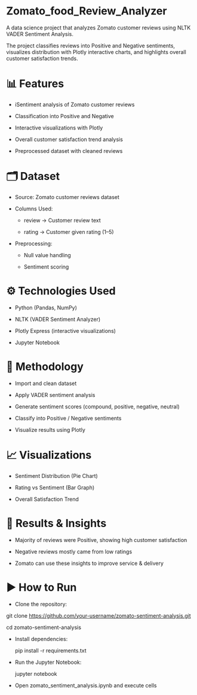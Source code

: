 # Zomato_food_Review_Analyzer
A data science project that analyzes Zomato customer reviews using NLTK VADER Sentiment Analysis.

The project classifies reviews into Positive and Negative sentiments, visualizes distribution with Plotly interactive charts, and highlights overall customer satisfaction trends.

# 📊 Features

* iSentiment analysis of Zomato customer reviews

* Classification into Positive and Negative

* Interactive visualizations with Plotly

* Overall customer satisfaction trend analysis

* Preprocessed dataset with cleaned reviews

# 🗂️ Dataset

* Source: Zomato customer reviews dataset

* Columns Used:

   * review → Customer review text

   * rating → Customer given rating (1–5)

* Preprocessing:

  * Null value handling

  * Sentiment scoring

# ⚙️ Technologies Used

  * Python (Pandas, NumPy)

  * NLTK (VADER Sentiment Analyzer)

  * Plotly Express (interactive visualizations)

  * Jupyter Notebook

# 🚀 Methodology

  * Import and clean dataset

  * Apply VADER sentiment analysis

  * Generate sentiment scores (compound, positive, negative, neutral)

  * Classify into Positive / Negative sentiments

  * Visualize results using Plotly

# 📈 Visualizations

* Sentiment Distribution (Pie Chart)

* Rating vs Sentiment (Bar Graph)

* Overall Satisfaction Trend

# 📝 Results & Insights

* Majority of reviews were Positive, showing high customer satisfaction

* Negative reviews mostly came from low ratings

* Zomato can use these insights to improve service & delivery

# ▶️ How to Run

* Clone the repository:

git clone https://github.com/your-username/zomato-sentiment-analysis.git

cd zomato-sentiment-analysis


* Install dependencies:

  pip install -r requirements.txt


* Run the Jupyter Notebook:

  jupyter notebook


* Open zomato_sentiment_analysis.ipynb and execute cells
